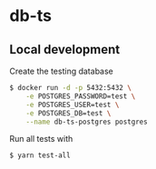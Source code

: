 # db-ts

## Local development

Create the testing database

```bash
$ docker run -d -p 5432:5432 \
    -e POSTGRES_PASSWORD=test \
    -e POSTGRES_USER=test \
    -e POSTGRES_DB=test \
    --name db-ts-postgres postgres
```

Run all tests with

```bash
$ yarn test-all
```
